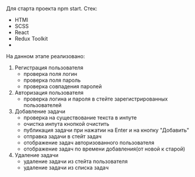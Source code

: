 Для старта проекта npm start.
Стек:
- HTMl
- SCSS
- React
- Redux Toolkit
- 
На данном этапе реализовано:

1) Регистрация пользователя
   - проверка поля логин
   - проверка поля пароль
   - проверка совпадения паролей
2) Авторизация пользователя
   - проверка логина и пароля в стейте зарегистрированных пользователей
3) Добавление задачи
   - проверка на существование текста в инпуте
   - очистка инпута кнопкой очистить
   - публикация задачи при нажатии на Enter и на кнопку "Добавить"
   - отправка задачи в стейт задач
   - отображение задач авторизованного пользователя
   - отображение задач по времени добавления(от новой к старой)
 5) Удаление задачи
    - удаление задачи из стейта пользователя
    - удаление задачи из списка задач
